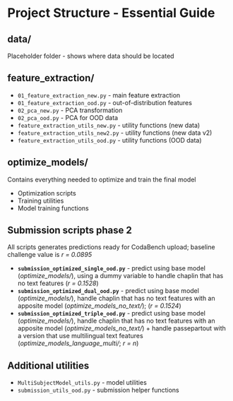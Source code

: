 # Project Structure - Essential Guide

## data/
Placeholder folder - shows where data should be located

## feature_extraction/
- `01_feature_extraction_new.py` - main feature extraction
- `01_feature_extraction_ood.py` - out-of-distribution features  
- `02_pca_new.py` - PCA transformation
- `02_pca_ood.py` - PCA for OOD data
- `feature_extraction_utils_new.py` - utility functions (new data)
- `feature_extraction_utils_new2.py` - utility functions (new data v2)
- `feature_extraction_utils_ood.py` - utility functions (OOD data)

## optimize_models/
Contains everything needed to optimize and train the final model
- Optimization scripts
- Training utilities
- Model training functions

## Submission scripts phase 2 
All scripts generates predictions ready for CodaBench upload; baseline challenge value is *r = 0.0895*
- **`submission_optimized_single_ood.py`** - predict using base model (*optimize_models/*), using a dummy variable to handle chaplin that has no text features (*r = 0.1528*)
- **`submission_optimized_dual_ood.py`** - predict using base model (*optimize_models/*), handle chaplin that has no text features with an apposite model (*optimize_models_no_text/*);  (*r = 0.1524*)
- **`submission_optimized_triple_ood.py`** - predict using base model (*optimize_models/*), handle chaplin that has no text features with an apposite model (*optimize_models_no_text/*) + handle passepartout with a version that use multilingual text features (*optimize_models_language_multi/*; *r = n*)

## Additional utilities
- `MultiSubjectModel_utils.py` - model utilities
- `submission_utils_ood.py` - submission helper functions
